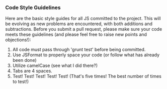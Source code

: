 ### Code Style Guidelines

Here are the basic style guides for all JS committed to the project. This will be evolving as new problems
are encountered, with both additions and subtractions. Before you submit a pull request, please make sure your
code meets these guidelines (and please feel free to raise new points and objections!):

1. All code must pass through 'grunt test' before being committed.
2. Use JSFormat to properly space your code (or follow what has already been done)
3. Utilize camelCase (see what I did there?)
4. Tabs are 4 spaces.
5. Test! Test! Test! Test! Test! (That's five times! The best number of times to test!)